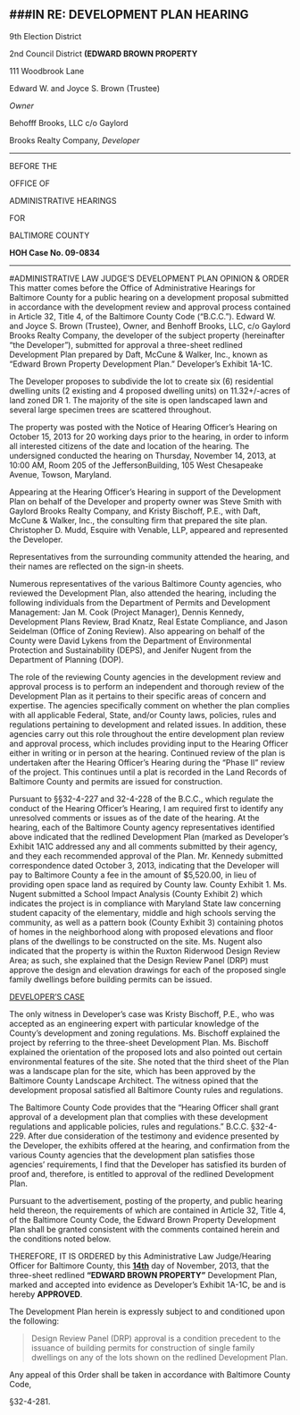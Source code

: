 ###IN RE: DEVELOPMENT PLAN HEARING
-------------
9th Election District

2nd Council District
**(EDWARD BROWN PROPERTY**

111 Woodbrook Lane

Edward W. and Joyce S. Brown (Trustee)

*Owner*

Behofff Brooks, LLC c/o Gaylord

Brooks Realty Company, *Developer*

------------------
BEFORE THE

OFFICE OF

ADMINISTRATIVE HEARINGS

FOR

BALTIMORE COUNTY

**HOH Case No. 09-0834**

---------------

#ADMINISTRATIVE LAW JUDGE’S DEVELOPMENT PLAN OPINION & ORDER
This matter comes before the Office of Administrative Hearings for Baltimore County for a public hearing on a development proposal submitted in accordance with the development review and approval process contained in Article 32, Title 4, of the Baltimore County Code (“B.C.C.”). Edward W. and Joyce S. Brown (Trustee), Owner, and Benhoff Brooks, LLC, c/o Gaylord Brooks Realty Company, the developer of the subject property (hereinafter “the Developer”), submitted for approval a three-sheet redlined Development Plan prepared by Daft, McCune & Walker, Inc., known as “Edward Brown Property Development Plan.” Developer’s Exhibit 1A-1C.
The Developer proposes to subdivide the lot to create six (6) residential dwelling units (2 existing and 4 proposed dwelling units) on 11.32+/-acres of land zoned DR 1. The majority of the site is open landscaped lawn and several large specimen trees are scattered throughout.
The property was posted with the Notice of Hearing Officer’s Hearing on October 15, 2013 for 20 working days prior to the hearing, in order to inform all interested citizens of the date and location of the hearing. The undersigned conducted the hearing on Thursday, November 14, 2013, at 10:00 AM, Room 205 of the JeffersonBuilding,  105 West Chesapeake Avenue, Towson, Maryland.
Appearing at the Hearing Officer’s Hearing in support of the Development Plan on behalf of the Developer and property owner was Steve Smith with Gaylord Brooks Realty Company, and Kristy Bischoff, P.E., with Daft, McCune & Walker, Inc., the consulting firm that prepared the site plan. Christopher D. Mudd, Esquire with Venable, LLP, appeared and represented the Developer.
Representatives from the surrounding community attended the hearing, and their names are reflected on the sign-in sheets.
Numerous representatives of the various Baltimore County agencies, who reviewed the Development Plan, also attended the hearing, including the following individuals from the Department of Permits and Development Management: Jan M. Cook (Project Manager), Dennis Kennedy, Development Plans Review, Brad Knatz, Real Estate Compliance, and Jason Seidelman (Office of Zoning Review). Also appearing on behalf of the County were David Lykens from the Department of Environmental Protection and Sustainability (DEPS), and Jenifer Nugent from the Department of Planning (DOP).
The role of the reviewing County agencies in the development review and approval process is to perform an independent and thorough review of the Development Plan as it pertains to their specific areas of concern and expertise. The agencies specifically comment on whether the plan complies with all applicable Federal, State, and/or County laws, policies, rules and regulations pertaining to development and related issues. In addition, these agencies carry out this role throughout the entire development plan review and approval process, which includes providing input to the Hearing Officer either in writing or in person at the hearing. Continued review of the plan is undertaken after the Hearing Officer’s Hearing during the “Phase II” review of the project. This continues until a plat is recorded in the Land Records of Baltimore County and permits are issued for construction.
Pursuant to §§32-4-227 and 32-4-228 of the B.C.C., which regulate the conduct of the Hearing Officer’s Hearing, I am required first to identify any unresolved comments or issues as of the date of the hearing. At the hearing, each of the Baltimore County agency representatives identified above indicated that the redlined Development Plan (marked as Developer’s Exhibit 1A1C addressed any and all comments submitted by their agency, and they each recommended approval of the Plan. Mr. Kennedy submitted correspondence dated October 3, 2013, indicating that the Developer will pay to Baltimore County a fee in the amount of $5,520.00, in lieu of providing open space land as required by County law. County Exhibit 1. Ms. Nugent submitted a School Impact Analysis (County Exhibit 2) which indicates the project is in compliance with Maryland State law concerning student capacity of the elementary, middle and high schools serving the community, as well as a pattern book (County Exhibit 3) containing photos of homes in the neighborhood along with proposed elevations and floor plans of the dwellings to be constructed on the site. Ms. Nugent also indicated that the property is within the Ruxton Riderwood Design Review Area; as such, she explained that the Design Review Panel (DRP) must approve the design and elevation drawings for each of the proposed single family dwellings before building permits can be issued.
<u>DEVELOPER’S CASE</u>
The only witness in Developer’s case was Kristy Bischoff, P.E., who was accepted as an engineering expert with particular knowledge of the County’s development and zoning regulations. Ms. Bischoff explained the project by referring to the three-sheet Development Plan. Ms. Bischoff explained the orientation of the proposed lots and also pointed out certain environmental features of the site. She noted that the third sheet of the Plan was a landscape plan for the site, which has been approved by the Baltimore County Landscape Architect. The witness opined that the development proposal satisfied all Baltimore County rules and regulations. The Baltimore County Code provides that the “Hearing Officer shall grant approval of a development plan that complies with these development regulations and applicable policies, rules and regulations.” B.C.C. §32-4-229. After due consideration of the testimony and evidence presented by the Developer, the exhibits offered at the hearing, and confirmation from the various County agencies that the development plan satisfies those agencies’ requirements, I find that the Developer has satisfied its burden of proof and, therefore, is entitled to approval of the redlined Development Plan.
Pursuant to the advertisement, posting of the property, and public hearing held thereon, the requirements of which are contained in Article 32, Title 4, of the Baltimore County Code, the Edward Brown Property Development Plan shall be granted consistent with the comments contained herein and the conditions noted below.
THEREFORE, IT IS ORDERED by this Administrative Law Judge/Hearing Officer for Baltimore County, this **<u>14th</u>** day of November, 2013, that the three-sheet redlined **“EDWARD BROWN PROPERTY”** Development Plan, marked and accepted into evidence as Developer’s Exhibit 1A-1C, be and is hereby **APPROVED**.
The Development Plan herein is expressly subject to and conditioned upon the following:
> Design Review Panel (DRP) approval is a condition precedent to the issuance of building permits for construction of single family dwellings on any of the lots shown on the redlined Development Plan.
Any appeal of this Order shall be taken in accordance with Baltimore County Code, 
§32-4-281. 